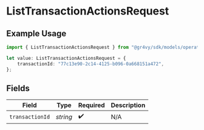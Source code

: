 # ListTransactionActionsRequest

## Example Usage

```typescript
import { ListTransactionActionsRequest } from "@gr4vy/sdk/models/operations";

let value: ListTransactionActionsRequest = {
    transactionId: "77c13e90-2c14-4125-b096-0a668151a472",
};
```

## Fields

| Field              | Type               | Required           | Description        |
| ------------------ | ------------------ | ------------------ | ------------------ |
| `transactionId`    | *string*           | :heavy_check_mark: | N/A                |